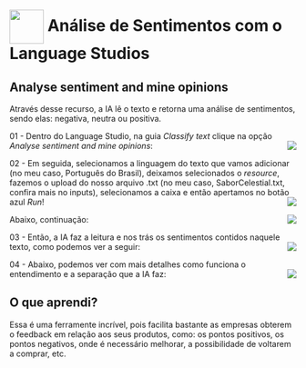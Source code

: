 <h1>
    <a href="https://web.dio.me/track/microsoft-azure-ai-fundamentals?page=1&search=&tab=path/">
     <img align="center" width="60px" src="https://hermes.dio.me/tracks/4d998d5c-36c1-497b-8da0-8db465c820eb.png"></a>
    <span> Análise de Sentimentos com o Language Studios</span>
</h1>

## Analyse sentiment and mine opinions 
Através desse recurso, a IA lê o texto e retorna uma análise de sentimentos, sendo elas: negativa, neutra ou positiva.

01 - Dentro do Language Studio, na guia *Classify text* clique na opção *Analyse sentiment and mine opinions*:
<img align="right" src="https://github.com/miguelfmds/bootcamp-microsoft-azure-ai-fundamentals/assets/157380435/21dfdce4-85fc-45a8-ae0d-0e87715e35a6" width=""/> 


02 - Em seguida, selecionamos a linguagem do texto que vamos adicionar (no meu caso, Português do Brasil), deixamos selecionados o *resource*, fazemos o upload do nosso arquivo .txt (no meu caso, SaborCelestial.txt, confira mais no inputs), selecionamos a caixa e então apertamos no botão azul *Run*!
<img align="right" src="https://github.com/miguelfmds/bootcamp-microsoft-azure-ai-fundamentals/assets/157380435/4e1f8f03-1c24-4a9b-b133-6ef8af8fef6d" width=""/> 

Abaixo, continuação:
<img align="right" src="https://github.com/miguelfmds/bootcamp-microsoft-azure-ai-fundamentals/assets/157380435/3e123997-c35c-4992-966e-f26c2a51456a" width=""/> 


03 - Então, a IA faz a leitura e nos trás os sentimentos contidos naquele texto, como podemos ver a seguir:
<img align="right" src="https://github.com/miguelfmds/bootcamp-microsoft-azure-ai-fundamentals/assets/157380435/40f165c9-ed69-403d-8791-7da9cf0873a0" width=""/> 


04 - Abaixo, podemos ver com mais detalhes como funciona o entendimento e a separação que a IA faz:
<img align="right" src="https://github.com/miguelfmds/bootcamp-microsoft-azure-ai-fundamentals/assets/157380435/9d431a6b-7e4e-4f1c-90ef-39f320e88a22" width=""/> 


## O que aprendi?
Essa é uma ferramente incrível, pois facilita bastante as empresas obterem o feedback em relação aos seus produtos, como: os pontos positivos, os pontos negativos, onde é necessário melhorar, a possibilidade de voltarem a comprar, etc.
 
